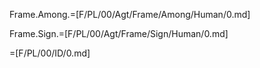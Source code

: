 Frame.Among.=[F/PL/00/Agt/Frame/Among/Human/0.md]

Frame.Sign.=[F/PL/00/Agt/Frame/Sign/Human/0.md]


=[F/PL/00/ID/0.md]
